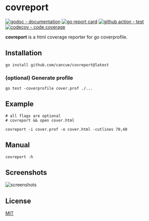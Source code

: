 # covreport

[![godoc - documentation](https://godoc.org/github.com/cancue/covreport?status.svg)](https://pkg.go.dev/github.com/cancue/covreport)
[![go report card](https://goreportcard.com/badge/github.com/cancue/covreport)](https://goreportcard.com/report/github.com/cancue/covreport)
[![github action - test](https://github.com/cancue/covreport/workflows/test/badge.svg)](https://github.com/cancue/covreport/actions)
[![codecov - code coverage](https://img.shields.io/codecov/c/github/cancue/covreport.svg?style=flat-square)](https://codecov.io/gh/cancue/covreport)

**covreport** is a html coverage reporter for go coverprofile.

## Installation
```shell
go install github.com/cancue/covreport@latest
```

### (optional) Generate profile
```shell
go test -coverprofile cover.prof ./...
```

## Example
```shell
# all flags are optional
# covreport && open cover.html

covreport -i cover.prof -o cover.html -cutlines 70,40
```

## Manual
```shell
covreport -h
```

## Screenshots
![screenshots](https://github.com/cancue/covreport/assets/8125241/47b8ceaa-042d-4e4f-b306-90c8b0a09fbe)


## License

[MIT](https://github.com/cancue/covreport/blob/master/LICENSE)
